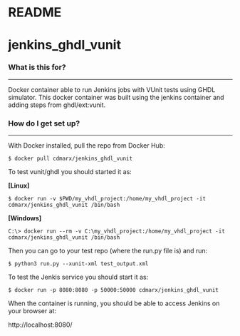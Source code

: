# README #
# jenkins_ghdl_vunit

### What is this for? ###
***
Docker container able to run Jenkins jobs with VUnit tests using GHDL simulator.
This docker container was built using the jenkins container and adding steps from ghdl/ext:vunit.

### How do I get set up? ###
***
With Docker installed, pull the repo from Docker Hub:
```
$ docker pull cdmarx/jenkins_ghdl_vunit
```

To test vunit/ghdl you should started it as:

**[Linux]**
```
$ docker run -v $PWD/my_vhdl_project:/home/my_vhdl_project -it cdmarx/jenkins_ghdl_vunit /bin/bash
```
**[Windows]**
```
C:\> docker run --rm -v C:\my_vhdl_project:/home/my_vhdl_project -it cdmarx/jenkins_ghdl_vunit /bin/bash
```

Then you can go to your test repo (where the run.py file is) and run:
```
$ python3 run.py --xunit-xml test_output.xml
```

To test the Jenkis service you should start it as:
```
$ docker run -p 8080:8080 -p 50000:50000 cdmarx/jenkins_ghdl_vunit
```

When the container is running, you should be able to access Jenkins on your browser at:

http://localhost:8080/
